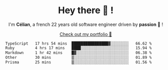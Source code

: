 <h1 align="center">Hey there 👋 !</h1>

<p align="center">I'm <b>Célian</b>, a french 22 years old software engineer driven by <b>passion</b> 👀 !</p>
<p align="center"><a href="https://celian.cloud">Check out my portfolio 🚀</p>

<!--START_SECTION:waka-->

```txt
TypeScript   17 hrs 54 mins  ████████████████▓░░░░░░░░   66.62 %
Ruby         4 hrs 17 mins   ████░░░░░░░░░░░░░░░░░░░░░   15.94 %
Markdown     1 hr 42 mins    █▓░░░░░░░░░░░░░░░░░░░░░░░   06.38 %
Other        30 mins         ▒░░░░░░░░░░░░░░░░░░░░░░░░   01.89 %
Prisma       25 mins         ▒░░░░░░░░░░░░░░░░░░░░░░░░   01.56 %
```

<!--END_SECTION:waka-->
